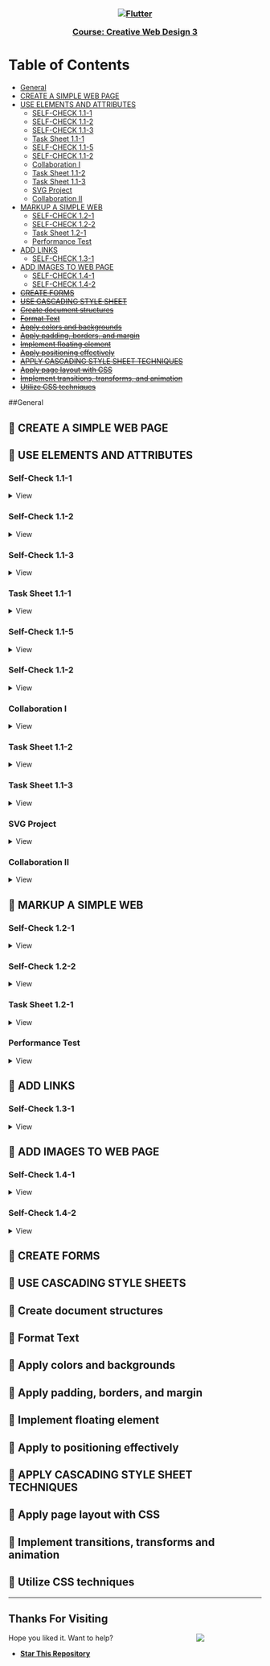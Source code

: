 <a href="https://flutter.dev/">
  <h3 align="center">
      <img alt="Flutter" src="https://jasontapar.gnomio.com/pix/moodlelogo.png">
    <p> Course: Creative Web Design 3 </p>
  </h3>
</a>



<h1> Table of Contents </h1>

* [General](#general)
* [CREATE A SIMPLE WEB PAGE](#create-a-simple-web-page)
* [USE ELEMENTS AND ATTRIBUTES](#use-elements-and-attributes)
  * [SELF-CHECK 1.1-1](#self-check-11-1)
  * [SELF-CHECK 1.1-2](#self-check-11-2)
  * [SELF-CHECK 1.1-3](#self-check-11-3)
  * [Task Sheet 1.1-1](#task-sheet-11-1)
  * [SELF-CHECK 1.1-5](#self-check-11-5)
  * [SELF-CHECK 1.1-2](#self-check-11-2)
  * [Collaboration I](#collaboration-i)
  * [Task Sheet 1.1-2](#task-sheet-11-2)
  * [Task Sheet 1.1-3](#task-sheet-11-3)
  * [SVG Project](#svg-project)
  * [Collaboration II](#collaboration-ii)
* [MARKUP A SIMPLE WEB](#markup-a-simple-web)
  * [SELF-CHECK 1.2-1](#self-check-12-1)
  * [SELF-CHECK 1.2-2](#self-check-12-2)
  * [Task Sheet 1.2-1](#task-sheet-12-1)
  * [Performance Test](#performance-test)
* [ADD LINKS](#add-links)
  * [SELF-CHECK 1.3-1](#self-check-13-1)
* [ADD IMAGES TO WEB PAGE](#add-images-to-web-page)
  * [SELF-CHECK 1.4-1](#self-check-14-1)
  * [SELF-CHECK 1.4-2](#self-check-14-2)
* [~~CREATE FORMS~~](#create-forms)
* [~~USE CASCADING STYLE SHEET~~](#use-casecading-style-sheet)
* [~~Create document structures~~](#create-document-structures)
* [~~Format Text~~](#format-text)
* [~~Apply colors and backgrounds~~](#apply-colors-and-backgrounds)
* [~~Apply padding, borders, and margin~~](#apply-padding-borders-and-margin)
* [~~Implement floating element~~](#implement-floating-element)
* [~~Apply positioning effectively~~](#apply-positioning-effectively)
* [~~APPLY CASCADING STYLE SHEET TECHNIQUES~~](#apply-cascading-style-sheet-techniques)
* [~~Apply page layout with CSS~~](#apply-page-layout-with-css)
* [~~Implement transitions, transforms, and animation~~](#implement-transitions-transforms-and-animations)
* [~~Utilize CSS techniques~~](#utilize-css-techniques)


##General

## :loudspeaker: CREATE A SIMPLE WEB PAGE

## :loudspeaker: USE ELEMENTS AND ATTRIBUTES

### Self-Check 1.1-1

<details>
<summary>View</summary>
  
    Question 1
    
  <img src="USE ELEMENTS AND ATTRIBUTES/Self-Check 1.1-1 [Information Sheet]/Question 1.png">
  
</details>

### Self-Check 1.1-2

<details>
<summary>View</summary>

    Question 1
    
  <img src="USE ELEMENTS AND ATTRIBUTES/Self-Check 1.1-2 [Information Sheet]/Question 1.png">

    Question 2
    
  <img src="USE ELEMENTS AND ATTRIBUTES/Self-Check 1.1-2 [Information Sheet]/Question 2.png">

    Question 3
    
  <img src="USE ELEMENTS AND ATTRIBUTES/Self-Check 1.1-2 [Information Sheet]/Question 3.png">
  
</details>

### Self-Check 1.1-3

<details>
<summary>View</summary>
  
    Question 1

  <img src="USE ELEMENTS AND ATTRIBUTES/Self-Check 1.1-3 [HTML Tutorial]/Question 1.png">

    Question 2

  <img src="USE ELEMENTS AND ATTRIBUTES/Self-Check 1.1-3 [HTML Tutorial]/Question 2.png">

    Question 3

  <img src="USE ELEMENTS AND ATTRIBUTES/Self-Check 1.1-3 [HTML Tutorial]/Question 3.png">

    Question 4

  <img src="USE ELEMENTS AND ATTRIBUTES/Self-Check 1.1-3 [HTML Tutorial]/Question 4.png">

    Question 5

  <img src="USE ELEMENTS AND ATTRIBUTES/Self-Check 1.1-3 [HTML Tutorial]/Question 5.png">

    
      
</details>

### Task Sheet 1.1-1

<details>
<summary>View</summary>
  
    Enter this URL into your browser. You should see the Jen’s Kitchen web page from Figure 2-3

<img src="USE ELEMENTS AND ATTRIBUTES/Task Sheet 1.1-1/img1.png">

    Select View → Page Source (or View → Source) from the browser menu. On Chrome and Opera, View Source is located in the Developer menu. A window opens showing the source document shown in the figure

<img src="USE ELEMENTS AND ATTRIBUTES/Task Sheet 1.1-1/img2.png">

</details>

### Self-Check 1.1-5

<details>
<summary>View</summary>

    Question 1

  <img src="USE ELEMENTS AND ATTRIBUTES/Self-Check 1.1-5 [Application Programming Interface]/Question 1.png">
    

</details>

### Self-Check 1.1-2

<details>
<summary>View</summary>
  
    Question 1

 <img alt="Question 1" src="USE ELEMENTS AND ATTRIBUTES/Self-Check 1.1-2 [Information Sheet]/Question 1.png">

    Question 2

 <img src="USE ELEMENTS AND ATTRIBUTES/Self-Check 1.1-2 [Information Sheet]/Question 2.png">

    Question 3

 <img src="USE ELEMENTS AND ATTRIBUTES/Self-Check 1.1-2 [Information Sheet]/Question 3.png">
     
</details>

### Collaboration I

<details>
<summary>View</summary>

    resume.htm

```html
<!DOCTYPE html>
<html>

<head>
    <title>
        Simple web Development Template
    </title>
    <style>
        * {
            margin: 0;
            padding: 0;
        }

        .navbar {
            display: flex;
            align-items: center;
            justify-content: center;
            position: sticky;
            top: 0;
            cursor: pointer;
        }

        .background {
            background: black;
            background-blend-mode: darken;
            background-size: cover;
        }

        .nav-list {
            width: 70%;
            display: flex;
            align-items: center;
        }

        .logo {
            display: flex;
            justify-content: center;
            align-items: center;
        }

        .logo img {
            width: 60px;
            border-radius: 50px;
        }

        .nav-list li {
            list-style: none;
            font-family: Arial, Helvetica, sans-serif;
            padding: 26px 30px;
        }

        .nav-list li a {
            text-decoration: none;
            color: white;
        }

        .nav-list li a:hover {
            color: grey;
        }

        .rightnav {
            width: 30%;
            text-align: right;
        }

        #search {
            padding: 5px;
            font-size: 17px;
            border: 2px solid grey;
            border-radius: 9px;
        }

        .firstsection {
            background-color: black;
            height: 100vh;
            font-family: Arial, Helvetica, sans-serif;

        }

        table {
            border-collapse: collapse;
        }

        table,
        th,
        td {
            border: none;
        }

        th,
        td {
            padding: 5px;
        }

        .secondsection {
            background-color: #006BFF;
            height: 100vh;
        }

        .box-main {
            display: flex;
            justify-content: center;
            align-items: center;
            text-align: center;
            color: white;
        }

        .firsthalf {
            width: 100%;
            justify-content: center;
            align-items: center;
            text-align: center;
        }

        .secondhalf {
            width: 30%;
        }

        .secondhalf img {
            width: 70%;
            border: 4px solid white;
            border-radius: 150px;
            display: block;
            margin: auto;
        }

        .text-big {
            font-family: 'Piazzolla', serif;
            font-weight: bold;
            font-size: 35px;
        }

        .text-small {
            font-size: 18px;
        }

        .btn {
            padding: 8px 20px;
            margin: 7px 0;
            border: 2px solid white;
            border-radius: 8px;
            background: none;
            color: white;
            cursor: pointer;
        }

        .btn-sm {
            padding: 6px 10px;
            vertical-align: middle;
        }

        .section {
            height: 100vh;
            display: flex;
            align-items: center;
            justify-content: left;
            max-width: 90%;
            margin: auto;
        }

        .section-Left {
            flex-direction: row-reverse;
        }

        .paras {
            padding: 0px 0px;
        }

        .thumbnail img {
            width: 250px;
            border: 2px solid black;
            border-radius: 26px;
            margin-top: 19px;
        }

        .center {
            text-align: center;
        }

        .text-footer {
            text-align: center;
            padding: 30px 0;
            font-family: 'Ubuntu', sans-serif;
            display: flex;
            justify-content: center;
            color: white;
        }
    </style>
</head>

<body>
    <nav class="navbar background">
        <ul class="nav-list">
            <div class="logo">
                <img
                    src="https://ww2.freelogovectors.net/wp-content/uploads/2023/05/calendly_logo-freelogovectors.net_.png">
            </div>
            <li><a href="#web">Home</a></li>
            <li><a href="#program">Collab1 </a></li>
            <li><a href="#course">Resume</a></li>
        </ul>
        <div class="rightNav">
            <input type="text" name="search" id="search">
            <button class="btn btn-sm">Search</button>
        </div>
    </nav>
    <section id="web" class="firstsection">
        <div class="box-main">
            <div class="firstHalf">
                <h1 class="w3-jumbo"><span class="w3-hide-small">I'm</span> Clyde Bustamante.</h1>
                <br>
                <p style="font-size: 3;">Animator and Web Designer.</p>
                <br>
                <img style="height: auto;"
                    src="https://64.media.tumblr.com/9d924e85c2ef3b31a3e62c96d2c8c22e/93f854d16b70b838-b3/s540x810/f5a7cbd9846716b3b8df2d29913ee93913895b26.pnj"
                    alt="boy" class="w3-image" width="992" height="1108">
            </div>
        </div>
    </section>
    <section id="program" class="secondsection">
        <div class="box-main">
            <div class="secondHalf">
            </div>
        </div>
    </section>
    <section id="course" class="section">
        <div class="paras">
            <span>Mantalongon, Dalaguete, Cebu</span> <br>
            <span>Mobile: 09956274340</span> <br>
            <span>Email: clydhex@gmail.com</span><br>
            <br>
            <h2>Clyde Bustamante</h2>
            <br>
            <h4>PERSONAL DATA</h3>
                <table>
                    <tr>
                        <td>Date of Birth:</td>
                        <td>September 24, 2000</td>
                    </tr>
                    <tr>
                        <td>Place of Birth:</td>
                        <td>Caleriohan, Dalaguete, Cebu</td>
                    </tr>
                    <tr>
                        <td>Civil Status:</td>
                        <td>Single</td>
                    </tr>
                    <tr>
                        <td>Citizenship:</td>
                        <td>Filipino</td>
                    </tr>
                    <tr>
                        <td>Religion:</td>
                        <td>Roman Catholic</td>
                    </tr>
                    <tr>
                        <td>Height:</td>
                        <td>163</td>
                    </tr>
                    <tr>
                        <td>Weight:</td>
                        <td>55</td>
                    </tr>
                    <tr>
                        <td>Father Name:</td>
                        <td>Hermes Bustamante</td>
                    </tr>
                    <tr>
                        <td>Mother Name:</td>
                        <td>Alfonsa Bustamante</td>
                    </tr>
                </table>
                <br>
                <h4>EDUCATIONAL BACKGROUND</h4>
                <table>
                    <tr>
                        <th style="text-align: left;">Educational Level</th>
                        <th style="text-align: left;">School Name</th>
                        <th style="text-align: left;">Location</th>
                        <th style="text-align: left;">Years Attended</th>
                    </tr>
                    <tr>
                        <td style="text-align: left;">Primary</td>
                        <td style="text-align: left;">Mantalongon Elementary School</td>
                        <td style="text-align: left;">Mantalongon, Dalaguete, Cebu</td>
                        <td style="text-align: left;">2007-2013</td>
                    </tr>
                    <tr>
                        <td style="text-align: left;">Secondary</td>
                        <td style="text-align: left;">Mantalongon National High School</td>
                        <td style="text-align: left;">Mantalongon, Dalaguete, Cebu</td>
                        <td style="text-align: left;">2013-2017</td>
                    </tr>
                    <tr>
                        <td style="text-align: left;">Senior High</td>
                        <td style="text-align: left;">Mantalongon Senior High School</td>
                        <td style="text-align: left;">Mantalongon, Dalaguete, Cebu</td>
                        <td style="text-align: left;">2017-2019</td>
                    </tr>
                    <tr>
                        <td style="text-align: left;">Tertiary</td>
                        <td style="text-align: left;">Cebu Technological University </td>
                        <td style="text-align: left;">Argao Cebu</td>
                        <td style="text-align: left;">2019-Present</td>
                    </tr>
                </table>
        </div>
    </section>
    <footer class="background">
        <p class="text-footer">
            Copyright ©-All rights are reserved
        </p>
    </footer>
</body>
</html>
```

</details>

### Task Sheet 1.1-2

<details>
<summary>View</summary>

    Canvass.htm

```html
<!DOCTYPE html>
<html>
<head>
<style>
h1 {
    font-size: 15px; 
    font-family: Arial, Helvetica, sans-serif;
    font-weight: normal;
}
</style>
</head>
<body>
    <canvas id="myCanvas" width="300" height="300"></canvas>

    <script>
        var canvas = document.getElementById("myCanvas");
        var ctx = canvas.getContext("2d");

        var square1X = 20;
        var square1Y = 20;
        var squareSize1 = 200; 
        var squareSize2 = 200; 

        ctx.fillStyle = "rgba(254, 178, 178, 0.5)";
        ctx.fillRect(square1X, square1Y, squareSize1, squareSize1);

        var square2X = square1X + 60;
        var square2Y = square1Y + 60;

        ctx.fillStyle = "rgba(209, 255, 209, 0.5)";
        ctx.fillRect(square2X, square2Y, squareSize2, squareSize2);
    </script>
</body>
</html>
```

</details>

### Task Sheet 1.1-3

<details>
<summary>View</summary>

    Canvass2.htm

```html
<!DOCTYPE html>
<html lang="en">

<body>
    <canvas id="myCanvas" width="300" height="250"></canvas>

    <script>
      
        var canvas = document.getElementById("myCanvas");
        var ctx = canvas.getContext("2d");

        var centerX = canvas.width / 2;
        var centerY = canvas.height / 2; 
        var radius = 100;

        ctx.fillStyle = "#fe0000";

        ctx.save();

        ctx.scale(1, -1);
        
        ctx.translate(0, -canvas.height);

        ctx.beginPath();

        ctx.arc(centerX, centerY, radius, 0, Math.PI, true);

        ctx.closePath();

        ctx.fill();

        ctx.strokeStyle = "#9acd31";
        ctx.lineWidth = 10; 

        ctx.stroke();

        ctx.restore();
    </script>
</body>
</html>
```

</details>

### SVG Project

<details>
<summary>View</summary>
  
    SVG 1 - STAR

```html
<!DOCTYPE html>
<html>
<head>
  <title>SVG 1 - STAR</title>
</head>
<body>
  <svg width="200" height="200" viewBox="-100 -100 200 200">
    <g transform="translate(0 5)">
      <g>
        <polygon points="0,0 36,-50 0,-100" fill="#EDD8B7" />
        <polygon points="0,0 -36,-50 0,-100" fill="#E5C39C" />
      </g>
      <g transform="rotate(72)">
        <polygon points="0,0 36,-50 0,-100" fill="#EDD8B7" />
        <polygon points="0,0 -36,-50 0,-100" fill="#E5C39C" />
      </g>
      <g transform="rotate(-72)">
        <polygon points="0,0 36,-50 0,-100" fill="#EDD8B7" />
        <polygon points="0,0 -36,-50 0,-100" fill="#E5C39C" />
      </g>
      <g transform="rotate(144)">
        <polygon points="0,0 36,-50 0,-100" fill="#EDD8B7" />
        <polygon points="0,0 -36,-50 0,-100" fill="#E5C39C" />
      </g>
      <g transform="rotate(-144)">
        <polygon points="0,0 36,-50 0,-100" fill="#EDD8B7" />
        <polygon points="0,0 -36,-50 0,-100" fill="#E5C39C" />
      </g>
    </g>
  </svg>
</body>
</html>
```

    SVG 2 - SNOWFLEAKS

```html
<!DOCTYPE html>
<html>
<head>
  <title>SVG 2 - SNOWFLEAKS</title>
</head>
<body>
  <p class="sheesh">Name: <strong>Clyde Bustamante</strong></p>
  <svg width="200" height="200" viewBox="-100 -100 200 200">
    <defs>
      <path
        id="branch"
        d="
          M 0 0 L 0 -90
          M 0 -20 L 20 -34
          M 0 -20 L -20 -34
          M 0 -40 L 20 -54
          M 0 -40 L -20 -54
          M 0 -60 L 20 -74
          M 0 -60 L -20 -74"
        stroke="#E5C39C"
        stroke-width="5"
      />
    </defs>

    <use href="#branch" />
    <use href="#branch" transform="rotate(60)" />
    <use href="#branch" transform="rotate(120)" />
    <use href="#branch" transform="rotate(180)" />
    <use href="#branch" transform="rotate(240)" />
    <use href="#branch" transform="rotate(300)" />
  </svg>
</body>
</html>
```

    SVG 3 - BEAR

```html
<!DOCTYPE html>
<html>
<head>
<head>
  <title>SVG 3 - BEAR</title>
</head>
  <style>
    .gingerbread .body {
      fill: #cd803d;
    }

    .gingerbread .eye {
      fill: white;
    }

    .gingerbread .mouth {
      fill: none;
      stroke: white;
      stroke-width: 2px;
    }

    .gingerbread .limb {
      stroke: #cd803d;
      stroke-width: 35px;
      stroke-linecap: round;
    }

  </style>
</head>
<body>
  <svg class="gingerbread" width="200" height="200" viewBox="-100 -100 200 200">
    <circle class="body" cx="0" cy="-50" r="30" />

    <circle class="eye" cx="-12" cy="-55" r="3" />
    <circle class="eye" cx="12" cy="-55" r="3" />
    <rect class="mouth" x="-10" y="-40" width="20" height="5" rx="2" />

    <line class="limb" x1="-40" y1="-10" x2="40" y2="-10" />
    <line class="limb" x1="-25" y1="50" x2="0" y2="-15" />
    <line class="limb" x1="25" y1="50" x2="0" y2="-15" />

    <circle class="button" cx="0" cy="-10" r="5" />
    <circle class="button" cx="0" cy="10" r="5" />
  </svg>
</body>
</html>
```
</details>

### Collaboration II

<details>
<summary>View</summary>

    collab2.html

```html
<!DOCTYPE html>
<html lang="en">
<head>
    <meta charset="UTF-8">
    <meta name="viewport" content="width=device-width, initial-scale=1.0">
    <title>Document</title>
    <style>
        body{
            background-color: #B0E0E6;
        }
        .shit{
            font-family: Arial, Helvetica, sans-serif;
            font-size: 30px;
            background-color: pink;
            color: blue;
        }
        h3{
            font-family: Arial, Helvetica, sans-serif;
            font-size: 20px;
        }
        .yay{
            font-weight: normal;

            font-family: 'Times New Roman';
        }
        .awts{
            font-family: 'Franklin Gothic Medium';
        }
        .aguy{
            background-color: orangered;
            color: white;
        }
        .ats{
            font-size: 20px;
        }
        .umay{
            height: 200px;
        }
        .mama{
            font-size: 30px;
            font-family: Arial;
            font-weight: bold;
            -webkit-text-stroke: 2px #1c87c9;
        }
    </style>
</head>
<body>
    <h2 class="mama">CREATIVE WEB DESIGN</h2>
    <p class="shit">First Use</p>
    <img class="umay" src="https://64.media.tumblr.com/02074ceed07558a5f613e197dcdbbbe9/7b9830738ec7f990-3e/s540x810/8885de2496ced106cb5def82abc4c1c534779ee7.pnj" alt="anime boy">
    <p>PERSONAL INFORMATION</p>
    <h3 class="yay">NAME: <strong class="awts">Clyde Bustamante</stong></h3>
    <h3 class="yay">ADDRESS: <i>Mantalongon, Dalaguete, Cebu</I></i>
    <h3 class="yay">BIRTHDAY: <ins>September 24, 2000</ins></h3>
    <h3 class="yay">BIRTHPLACE: <span class="aguy">Caleriohan, Dalaguete, Cebu</span></h3>
    <h3 class="yay"><a class="ats" href="https://web.facebook.com/docshinn/">Visit my Account</a></h3>
    <h3 class="yay"><a class="ats" href="https://web.facebook.com/FolksKunAlbums">Visit my Page</a></h3>

    
</body>
</html>
```

</details>

## :loudspeaker: MARKUP A SIMPLE WEB

### Self-Check 1.2-1

<details>
<summary>View</summary>

    Question 1
  
<img src="MARKUP A SIMPLE WEB/Self-Check 1.2-1/Question 1.png">

</details>

### Self-Check 1.2-2

<details>
<summary>View</summary>

    Question 1

<img src="MARKUP A SIMPLE WEB/Self-Check 1.2-2/Question 1.png">

    Question 2

<img src="MARKUP A SIMPLE WEB/Self-Check 1.2-2/Question 2.png">

    Question 3

<img src="MARKUP A SIMPLE WEB/Self-Check 1.2-2/Question 3.png">

</details>

### Task Sheet 1.2-1

<details>
<summary>View</summary>
  
    list.html
  
```html
<!DOCTYPE html>
<html lang="en">

<head>
    <meta charset="UTF-8">
    <meta name="viewport" content="width=device-width, initial-scale=1.0">
    <title>Document</title>
    <style>
        body {
            background-color: transparent;
            display: flex;
            justify-content: center;
            align-items: top;
            margin: 0;
        }

        .wrap {
            padding: 10px 10px;
            width: 18%;
            background-color: white;
            text-align: left;
            text-align: justify;

        }

        .hayst {
            margin-left: 25px;
        }
    </style>
</head>

<body>
    <div class="wrap">
        <h2>Ordered lists</h2>
        <p>Ordered lists are for items that occur in a particular order, such as step-by-step instructions or driving
            directions. They work just like the unordered lists described earlier, except they are defined with the ol
            element (for ordered list, of course). Instead of bullets, the browser automatically inserts numbers before
            ordered list items, so you don't need to number them in the source document. This makes it easy to rearrange
            list items without renumbering them. For example, <br><br> After reading this INFORMATION, YOU MSUT be able
            to:</p>
        <ol>
            <li>Demonstrate entering contents</li>
            <li>Identify the steps of marking up a simple web page</li>
            <li>Use text editors to format the 1-3 ordered list</li>
        </ol>
        <h2>Description lists</h2>
        <p>Description lists are used for any type of name / value pairs, such as terms and their definitions, questions
            and answeres, or other types of terms and their associated information. Their structure is a bit different
            from the other two lists that we just discussed. The whole description list is marked up as a
            <strong>dl</strong> element. The content of a <strong>dl</strong> is some number of <strong>dt</strong>
            elements indicating the names and <strong>dd</strong> elements for their respective values. I find it
            helpful to think of them as "terms" (to remember the "t" in <strong>dt</strong>) and "definitions (for the
            "d" in <strong>dd</strong>), even though that is only one use of description lists in HTML5. For example:
        </p>
        <a href="">beginPath()</a>
        <p class="hayst">Creates a new path. Once created, future drawing commands are directed into the path and used to build the path up.</p>
        <a href="">Path methods()</a>
        <p class="hayst">Methods to set different paths for objects</p>
        <a href="">closePath()</a>
        <p class="hayst">Adds a straight line to the path, going to the current sub-path.</p>
        <h2>Lists</h2>
        <p>  Humans are natural list makers, and HTML provides elements for marking up three types of lists:</p>
        <ol>
            <li>Unordered lists. Collections of items that appear in no particular order.</li>
            <li>Ordered lists. Lists in which the sequence of the items is important.</li>
            <li>Description lists. Lists that consist of name and value pairs, including but not limited to terms and definitions.</li>
        </ol>
        <h2>Unordered Lists</h2>
        <p>
            Identify an unordered list, mark it up as a ul element. The opening &lt;ul&gt; tag goes before the first
            list item, and the closing tag &lt;/ul&gt; goes after the last item. Then, each item in the list gets marked
            up as a list item (li) by enclosing it in opening and closing &lt;li&gt; tags, as shown in this example.
            Notice that there are no bullets in the source document. They are added automatically by the browser. For
            example:
        </p>


        <ul style="list-style-type: disc;">
            <li>Fruits</li>
            <ul style="list-style-type: disc;">
                <li>Mango</li>
                <li>Apple</li>
                <li>Pineapple</li>
            </ul>
            <li>Vegetables</li>
            <ul style="list-style-type: disc;">
                <li>Cabbage</li>
                <li>Lettuce</li>
                <li>Carrot</li>
            </ul>
        </ul>
    </div>
</body>

</html>
```

</details>

### Performance Test

<details>
<summary>View</summary>
  
    Collaboration with your Group is the Key
      
</details>


## :loudspeaker: ADD LINKS

### Self-Check 1.3-1

<details>
<summary>View</summary>
  
    Question 1

 <img alt="Question 1" src="ADD LINKS/Self-Check 1.3-1/Question 1.png">
     
</details>

## :loudspeaker: ADD IMAGES TO WEB PAGE

### Self-Check 1.4-1

<details>
<summary>View</summary>
  
    Question 1

 <img alt="Question 1" src="ADD IMAGES TO WEB PAGE/Self-Check 1.4-1/Question 1.png">

    Question 2

 <img alt="Question 2" src="ADD IMAGES TO WEB PAGE/Self-Check 1.4-1/Question 2.png">

    Question 3

 <img alt="Question 3" src="ADD IMAGES TO WEB PAGE/Self-Check 1.4-1/Question 3.png">
 
</details>

### Self-Check 1.4-2

<details>
<summary>View</summary>
  
    Question 1

 <img alt="Question 1" src="ADD IMAGES TO WEB PAGE/Self-Check 1.4-2/Question 1.png">

    Question 2

 <img alt="Question 2" src="ADD IMAGES TO WEB PAGE/Self-Check 1.4-2/Question 2.png">

    Question 3

 <img alt="Question 3" src="ADD IMAGES TO WEB PAGE/Self-Check 1.4-2/Question 3.png">
     
</details>

## :loudspeaker: CREATE FORMS

## :loudspeaker: USE CASCADING STYLE SHEETS

## :loudspeaker: Create document structures

## :loudspeaker: Format Text

## :loudspeaker: Apply colors and backgrounds

## :loudspeaker: Apply padding, borders, and margin

## :loudspeaker: Implement floating element

## :loudspeaker: Apply to positioning effectively

## :loudspeaker: APPLY CASCADING STYLE SHEET TECHNIQUES

## :loudspeaker: Apply page layout with CSS

## :loudspeaker: Implement transitions, transforms and animation

## :loudspeaker: Utilize CSS techniques

---

## **Thanks For Visiting**

<img src="https://i.gifer.com/origin/85/85a25f50ae5f4939336831d0b902e822_w200.gif" width=130 align=right>

Hope you liked it. Want to help?

- **[Star This Repository](https://github.com/clydebustamante/moodle)**
